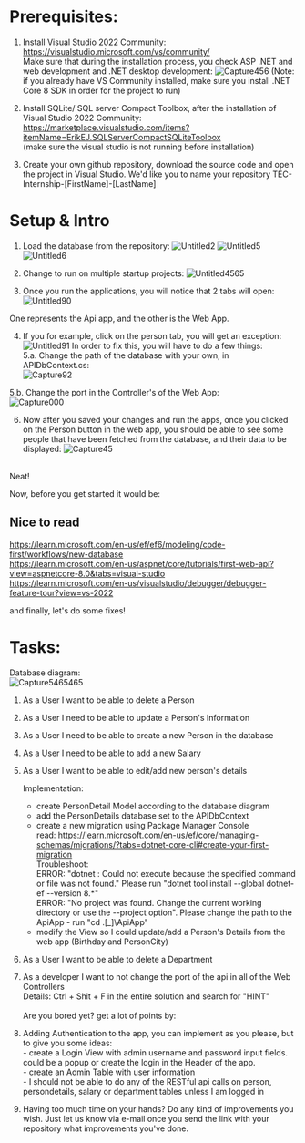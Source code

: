 
# Prerequisites:

1. Install Visual Studio 2022 Community:
</br> https://visualstudio.microsoft.com/vs/community/
</br>Make sure that during the installation process, you check ASP .NET and web development and .NET desktop development:
![Capture456](https://github.com/AgrostemmaGithago/TEC-Internship/assets/129935966/ea4fe745-5fb9-4846-b976-3ece3f117db6)
(Note: if you already have VS Community installed, make sure you install .NET Core 8 SDK in order for the project to run)


2. Install SQLite/ SQL server Compact Toolbox, after the installation of Visual Studio 2022 Community:
https://marketplace.visualstudio.com/items?itemName=ErikEJ.SQLServerCompactSQLiteToolbox <br>
(make sure the visual studio is not running before installation)

3. Create your own github repository, download the source code and open the project in Visual Studio. We'd like you to name your repository TEC-Internship-[FirstName]-[LastName]

 # Setup & Intro


1. Load the database from the repository:
![Untitled2](https://github.com/AgrostemmaGithago/TEC-Internship/assets/129935966/60ce2d2f-f90b-4b59-978c-72b4267e180a)
![Untitled5](https://github.com/AgrostemmaGithago/TEC-Internship/assets/129935966/e815f9d1-915b-4a95-8d04-a20e2f254591)
![Untitled6](https://github.com/AgrostemmaGithago/TEC-Internship/assets/129935966/9bbe9b14-73d7-4391-ba85-25c7d04ea8e1)


2. Change to run on multiple startup projects:
![Untitled4565](https://github.com/AgrostemmaGithago/TEC-Internship/assets/129935966/8a766183-0504-4738-ac64-3fceb34f3016)

3. Once you run the applications, you will notice that 2 tabs will open:
![Untitled90](https://github.com/AgrostemmaGithago/TEC-Internship/assets/129935966/1fa4879d-8ded-4a1a-b36b-ffc35dc49669)

One represents the Api app, and the other is the Web App.

4. If you for example, click on the person tab, you will get an exception:
![Untitled91](https://github.com/AgrostemmaGithago/TEC-Internship/assets/129935966/233d05f2-54bd-4b68-ae9b-84569a8d66b0)
In order to fix this, you will have to do a few things:<br>
5.a. Change the path of the database with your own, in APIDbContext.cs: <br>
![Capture92](https://github.com/AgrostemmaGithago/TEC-Internship/assets/129935966/74cbff47-7219-4f5a-a279-fa471c66faab)

5.b. Change the port in the Controller's of the Web App: <br>
![Capture000](https://github.com/AgrostemmaGithago/TEC-Internship/assets/129935966/ebdcc827-c7e9-49c1-b560-bfebb633146d)

6. Now after you saved your changes and run the apps, once you clicked on the Person button in the web app, you should be able to see some people that have been fetched from the database, and their data to be displayed:
![Capture45](https://github.com/AgrostemmaGithago/TEC-Internship/assets/129935966/92f7ea2a-9abe-46ac-a4a2-918fcffbc7ba)

<br>
Neat! <br>

Now, before you get started it would be:

## Nice to read
https://learn.microsoft.com/en-us/ef/ef6/modeling/code-first/workflows/new-database <br>
https://learn.microsoft.com/en-us/aspnet/core/tutorials/first-web-api?view=aspnetcore-8.0&tabs=visual-studio <br>
https://learn.microsoft.com/en-us/visualstudio/debugger/debugger-feature-tour?view=vs-2022 <br>

and finally, let's do some fixes!

# Tasks:
Database diagram: <br>
![Capture5465465](https://github.com/AgrostemmaGithago/TEC-Internship/assets/129935966/a95a3f3f-9ee6-42c6-bf8c-cf67ffb5741b)



1. As a User I want to be able to delete a Person
2. As a User I need to be able to update a Person's Information
3. As a User I need to be able to create a new Person in the database
4. As a User I need to be able to add a new Salary
5. As a User I want to be able to edit/add new person's details

	Implementation: 
	- create PersonDetail Model according to the database diagram
	- add the PersonDetails database set to the APIDbContext
	- create a new migration using Package Manager Console <br>
	read: https://learn.microsoft.com/en-us/ef/core/managing-schemas/migrations/?tabs=dotnet-core-cli#create-your-first-migration <br>
	Troubleshoot: <br>
	ERROR: "dotnet : Could not execute because the specified command or file was not found." Please run "dotnet tool install --global dotnet-ef --version 8.*" <br>
	ERROR: "No project was found. Change the current working directory or use the --project option". Please change the path to the ApiApp -  run "cd .\[_]\ApiApp" <br>
	- modify the View so I could update/add a Person's Details from the web app (Birthday and PersonCity)

6. As a User I want to be able to delete a Department <br>
7. As a developer I want to not change the port of the api in all of the Web Controllers <br>
   Details:  Ctrl + Shit + F in the entire solution and search for "HINT"
<br><br>
Are you bored yet? get a lot of points by: <br>
8. Adding Authentication to the app, you can implement as you please, but to give you some ideas: <br>
    	- create a Login View with admin username and password input fields. could be a popup or create the login in the Header of the app. <br>
    	- create an Admin Table with user information <br>
    	- I should not be able to do any of the RESTful api calls on person, persondetails, salary or department tables unless I am logged in <br>

9. Having too much time on your hands? Do any kind of improvements you wish. Just let us know via e-mail once you send the link with your repository what improvements you've done.
    
     
